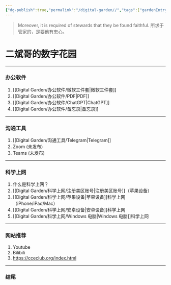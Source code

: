 ```yaml
---
{"dg-publish":true,"permalink":"/digital-garden//","tags":["gardenEntry"]}
---
```



>Moreover, it is required of stewards that they be found faithful.
>所求于管家的，是要他有忠心。

# 二斌哥的数字花园
---
### 办公软件
1. [[Digital Garden/办公软件/微软三件套\|微软三件套]]
2. [[Digital Garden/办公软件/PDF\|PDF]]
3. [[Digital Garden/办公软件/ChatGPT\|ChatGPT]]
4. [[Digital Garden/办公软件/备忘录\|备忘录]]

---
### 沟通工具
1. [[Digital Garden/沟通工具/Telegram\|Telegram]]
2. Zoom (未发布)
3. Teams (未发布)
----

### 科学上网
1. 什么是科学上网？
2. [[Digital Garden/科学上网/注册美区账号\|注册美区账号]]（苹果设备）
3. [[Digital Garden/科学上网/苹果设备\|苹果设备]]科学上网（iPhone/iPad/Mac）
4. [[Digital Garden/科学上网/安卓设备\|安卓设备]]科学上网
5. [[Digital Garden/科学上网/Windows 电脑\|Windows 电脑]]科学上网
----

### 网站推荐
1. Youtube
2. Bilibili
3. https://cceclub.org/index.html

----

### 结尾